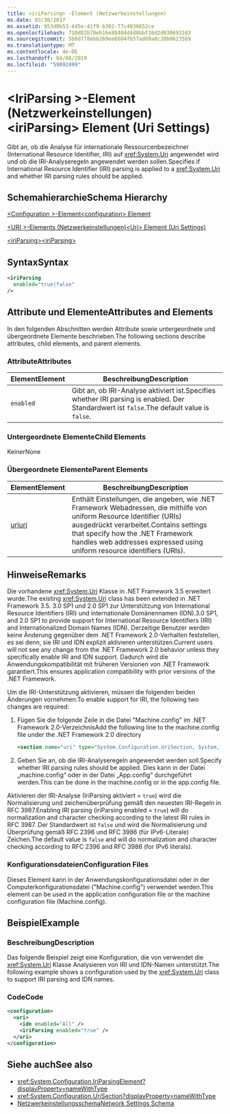 ```yaml
---
title: <iriParsing> -Element (Netzwerkeinstellungen)
ms.date: 03/30/2017
ms.assetid: 953d0b53-445e-41f9-b302-77c4030852ce
ms.openlocfilehash: 710d82b70eb16e88404d4d8bbf38d2d030693103
ms.sourcegitcommit: 5b6d778ebb269ee6684fb57ad69a8c28b06235b9
ms.translationtype: MT
ms.contentlocale: de-DE
ms.lasthandoff: 04/08/2019
ms.locfileid: "59092499"
---
```

# <a name="iriparsing-element-uri-settings"></a><span data-ttu-id="376ce-102">\<IriParsing >-Element (Netzwerkeinstellungen)</span><span class="sxs-lookup"><span data-stu-id="376ce-102">\<iriParsing> Element (Uri Settings)</span></span>
<span data-ttu-id="376ce-103">Gibt an, ob die Analyse für internationale Ressourcenbezeichner (International Resource Identifier, IRI) auf <xref:System.Uri> angewendet wird und ob die IRI-Analyseregeln angewendet werden sollen.</span><span class="sxs-lookup"><span data-stu-id="376ce-103">Specifies if International Resource Identifier (IRI) parsing is applied to a <xref:System.Uri> and whether IRI parsing rules should be applied.</span></span>  
  
## <a name="schema-hierarchy"></a><span data-ttu-id="376ce-104">Schemahierarchie</span><span class="sxs-lookup"><span data-stu-id="376ce-104">Schema Hierarchy</span></span>  
 [<span data-ttu-id="376ce-105">\<Configuration >-Element</span><span class="sxs-lookup"><span data-stu-id="376ce-105">\<configuration> Element</span></span>](../../../../../docs/framework/configure-apps/file-schema/configuration-element.md)  
  
 [<span data-ttu-id="376ce-106">\<URI >-Elements (Netzwerkeinstellungen)</span><span class="sxs-lookup"><span data-stu-id="376ce-106">\<Uri> Element (Uri Settings)</span></span>](../../../../../docs/framework/configure-apps/file-schema/network/uri-element-uri-settings.md)  
  
 [<span data-ttu-id="376ce-107">\<iriParsing></span><span class="sxs-lookup"><span data-stu-id="376ce-107">\<iriParsing></span></span>](../../../../../docs/framework/configure-apps/file-schema/network/iriparsing-element-uri-settings.md)  
  
## <a name="syntax"></a><span data-ttu-id="376ce-108">Syntax</span><span class="sxs-lookup"><span data-stu-id="376ce-108">Syntax</span></span>  
  
```xml  
<iriParsing  
  enabled="true|false"  
/>  
```  
  
## <a name="attributes-and-elements"></a><span data-ttu-id="376ce-109">Attribute und Elemente</span><span class="sxs-lookup"><span data-stu-id="376ce-109">Attributes and Elements</span></span>  
 <span data-ttu-id="376ce-110">In den folgenden Abschnitten werden Attribute sowie untergeordnete und übergeordnete Elemente beschrieben.</span><span class="sxs-lookup"><span data-stu-id="376ce-110">The following sections describe attributes, child elements, and parent elements.</span></span>  
  
### <a name="attributes"></a><span data-ttu-id="376ce-111">Attribute</span><span class="sxs-lookup"><span data-stu-id="376ce-111">Attributes</span></span>  
  
|**<span data-ttu-id="376ce-112">Element</span><span class="sxs-lookup"><span data-stu-id="376ce-112">Element</span></span>**|**<span data-ttu-id="376ce-113">Beschreibung</span><span class="sxs-lookup"><span data-stu-id="376ce-113">Description</span></span>**|  
|-----------------|---------------------|  
|`enabled`|<span data-ttu-id="376ce-114">Gibt an, ob IRI-Analyse aktiviert ist.</span><span class="sxs-lookup"><span data-stu-id="376ce-114">Specifies whether IRI parsing is enabled.</span></span> <span data-ttu-id="376ce-115">Der Standardwert ist `false`.</span><span class="sxs-lookup"><span data-stu-id="376ce-115">The default value is `false`.</span></span>|  
  
### <a name="child-elements"></a><span data-ttu-id="376ce-116">Untergeordnete Elemente</span><span class="sxs-lookup"><span data-stu-id="376ce-116">Child Elements</span></span>  
 <span data-ttu-id="376ce-117">Keiner</span><span class="sxs-lookup"><span data-stu-id="376ce-117">None</span></span>  
  
### <a name="parent-elements"></a><span data-ttu-id="376ce-118">Übergeordnete Elemente</span><span class="sxs-lookup"><span data-stu-id="376ce-118">Parent Elements</span></span>  
  
|**<span data-ttu-id="376ce-119">Element</span><span class="sxs-lookup"><span data-stu-id="376ce-119">Element</span></span>**|**<span data-ttu-id="376ce-120">Beschreibung</span><span class="sxs-lookup"><span data-stu-id="376ce-120">Description</span></span>**|  
|-----------------|---------------------|  
|[<span data-ttu-id="376ce-121">uri</span><span class="sxs-lookup"><span data-stu-id="376ce-121">uri</span></span>](../../../../../docs/framework/configure-apps/file-schema/network/uri-element-uri-settings.md)|<span data-ttu-id="376ce-122">Enthält Einstellungen, die angeben, wie .NET Framework Webadressen, die mithilfe von uniform Resource Identifier (URIs) ausgedrückt verarbeitet.</span><span class="sxs-lookup"><span data-stu-id="376ce-122">Contains settings that specify how the .NET Framework handles web addresses expressed using uniform resource identifiers (URIs).</span></span>|  
  
## <a name="remarks"></a><span data-ttu-id="376ce-123">Hinweise</span><span class="sxs-lookup"><span data-stu-id="376ce-123">Remarks</span></span>  
 <span data-ttu-id="376ce-124">Die vorhandene <xref:System.Uri> Klasse in .NET Framework 3.5 erweitert wurde.</span><span class="sxs-lookup"><span data-stu-id="376ce-124">The existing <xref:System.Uri> class has been extended in .NET Framework 3.5.</span></span> <span data-ttu-id="376ce-125">3.0 SP1 und 2.0 SP1 zur Unterstützung von International Resource Identifiers (IRI) und internationale Domänennamen (IDN).</span><span class="sxs-lookup"><span data-stu-id="376ce-125">3.0 SP1, and 2.0 SP1 to provide support for International Resource Identifiers (IRI) and Internationalized Domain Names (IDN).</span></span> <span data-ttu-id="376ce-126">Derzeitige Benutzer werden keine Änderung gegenüber dem .NET Framework 2.0-Verhalten feststellen, es sei denn, sie IRI und IDN explizit aktivieren unterstützen.</span><span class="sxs-lookup"><span data-stu-id="376ce-126">Current users will not see any change from the .NET Framework 2.0 behavior unless they specifically enable IRI and IDN support.</span></span> <span data-ttu-id="376ce-127">Dadurch wird die Anwendungskompatibilität mit früheren Versionen von .NET Framework garantiert.</span><span class="sxs-lookup"><span data-stu-id="376ce-127">This ensures application compatibility with prior versions of the .NET Framework.</span></span>  
  
 <span data-ttu-id="376ce-128">Um die IRI-Unterstützung aktivieren, müssen die folgenden beiden Änderungen vornehmen:</span><span class="sxs-lookup"><span data-stu-id="376ce-128">To enable support for IRI, the following two changes are required:</span></span>  
  
1.  <span data-ttu-id="376ce-129">Fügen Sie die folgende Zeile in die Datei "Machine.config" im .NET Framework 2.0-Verzeichnis</span><span class="sxs-lookup"><span data-stu-id="376ce-129">Add the following line to the machine.config file under the .NET Framework 2.0 directory</span></span>  
  
    ```xml  
    <section name="uri" type="System.Configuration.UriSection, System, Version=2.0.0.0, Culture=neutral, PublicKeyToken=b77a5c561934e089" />  
    ```  
  
2.  <span data-ttu-id="376ce-130">Geben Sie an, ob die IRI-Analyseregeln angewendet werden soll.</span><span class="sxs-lookup"><span data-stu-id="376ce-130">Specify whether IRI parsing rules should be applied.</span></span> <span data-ttu-id="376ce-131">Dies kann in der Datei „machine.config“ oder in der Datei „App.config“ durchgeführt werden.</span><span class="sxs-lookup"><span data-stu-id="376ce-131">This can be done in the machine.config or in the app.config file.</span></span>  
  
 <span data-ttu-id="376ce-132">Aktivieren der IRI-Analyse (IriParsing aktiviert = `true`) wird die Normalisierung und zeichenüberprüfung gemäß den neuesten IRI-Regeln in RFC 3987.</span><span class="sxs-lookup"><span data-stu-id="376ce-132">Enabling IRI parsing (iriParsing enabled = `true`) will do normalization and character checking according to the latest IRI rules in RFC 3987.</span></span> <span data-ttu-id="376ce-133">Der Standardwert ist `false` und wird die Normalisierung und Überprüfung gemäß RFC 2396 und RFC 3986 (für IPv6-Literale) Zeichen.</span><span class="sxs-lookup"><span data-stu-id="376ce-133">The default value is `false` and will do normalization and character checking according to RFC 2396 and RFC 3986 (for IPv6 literals).</span></span>  
  
### <a name="configuration-files"></a><span data-ttu-id="376ce-134">Konfigurationsdateien</span><span class="sxs-lookup"><span data-stu-id="376ce-134">Configuration Files</span></span>  
 <span data-ttu-id="376ce-135">Dieses Element kann in der Anwendungskonfigurationsdatei oder in der Computerkonfigurationsdatei ("Machine.config") verwendet werden.</span><span class="sxs-lookup"><span data-stu-id="376ce-135">This element can be used in the application configuration file or the machine configuration file (Machine.config).</span></span>  
  
## <a name="example"></a><span data-ttu-id="376ce-136">Beispiel</span><span class="sxs-lookup"><span data-stu-id="376ce-136">Example</span></span>  
  
### <a name="description"></a><span data-ttu-id="376ce-137">Beschreibung</span><span class="sxs-lookup"><span data-stu-id="376ce-137">Description</span></span>  
 <span data-ttu-id="376ce-138">Das folgende Beispiel zeigt eine Konfiguration, die von verwendet die <xref:System.Uri> Klasse Analysieren von IRI und IDN-Namen unterstützt.</span><span class="sxs-lookup"><span data-stu-id="376ce-138">The following example shows a configuration used by the <xref:System.Uri> class to support IRI parsing and IDN names.</span></span>  
  
### <a name="code"></a><span data-ttu-id="376ce-139">Code</span><span class="sxs-lookup"><span data-stu-id="376ce-139">Code</span></span>  
  
```xml  
<configuration>  
  <uri>  
    <idn enabled="All" />  
    <iriParsing enabled="true" />  
  </uri>  
</configuration>  
```  
  
## <a name="see-also"></a><span data-ttu-id="376ce-140">Siehe auch</span><span class="sxs-lookup"><span data-stu-id="376ce-140">See also</span></span>

- <xref:System.Configuration.IriParsingElement?displayProperty=nameWithType>
- <xref:System.Configuration.UriSection?displayProperty=nameWithType>
- [<span data-ttu-id="376ce-141">Netzwerkeinstellungsschema</span><span class="sxs-lookup"><span data-stu-id="376ce-141">Network Settings Schema</span></span>](../../../../../docs/framework/configure-apps/file-schema/network/index.md)
